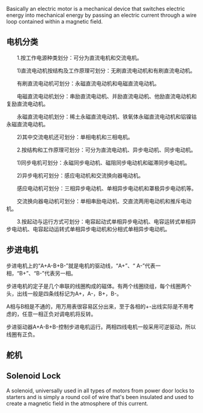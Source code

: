 Basically an electric motor is a mechanical device that switches electric energy into mechanical energy by passing an electric current through a wire loop contained within a magnetic field. 

## 电机分类

　　1.按工作电源种类划分：可分为直流电机和交流电机。

　　1)直流电动机按结构及工作原理可划分：无刷直流电动机和有刷直流电动机。

　　有刷直流电动机可划分：永磁直流电动机和电磁直流电动机。

　　电磁直流电动机划分：串励直流电动机、并励直流电动机、他励直流电动机和复励直流电动机。

　　永磁直流电动机划分：稀土永磁直流电动机、铁氧体永磁直流电动机和铝镍钴永磁直流电动机。

　　2)其中交流电机还可划分：单相电机和三相电机。

　　2.按结构和工作原理可划分：可分为直流电动机、异步电动机、同步电动机。

　　1)同步电机可划分：永磁同步电动机、磁阻同步电动机和磁滞同步电动机。

　　2)异步电机可划分：感应电动机和交流换向器电动机。

　　感应电动机可划分：三相异步电动机、单相异步电动机和罩极异步电动机等。

　　交流换向器电动机可划分：单相串励电动机、交直流两用电动机和推斥电动机。

　　3.按起动与运行方式可划分：电容起动式单相异步电动机、电容运转式单相异步电动机、电容起动运转式单相异步电动机和分相式单相异步电动机。

## 步进电机

步进电机上的“A+A-B+B-”就是电机的驱动线，“A+”、“ A-”代表一相，“B+”、“B-”代表另一相。

步进电机的定子是几个串联的线圈构成的磁体。有两个线圈绕组，每个线圈两个头，出线一般是四条线标记为A+，A-，B+，B-。

A相与B相是不通的，用万用表很容易区分出来，至于各相的+-出线实际是不用考虑的，任意一相正负对调电机将反转。

步进驱动器A+A-B+B-控制步进电机运行。两相四线电机一般采用可逆驱动，所以线圈有正负。

## 舵机

## Solenoid Lock
 A solenoid, universally used in all types of motors from power door locks to starters and is simply a round coil of wire that's been insulated and used to create a magnetic field in the atmosphere of this current.